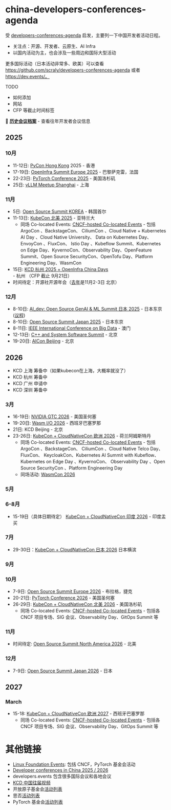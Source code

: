 # china-developers-conferences-agenda
受 [developers-conferences-agenda](https://github.com/scraly/developers-conferences-agenda) 启发，主要列一下中国开发者活动日程。
- 关注点：开源、开发者、云原生、AI Infra
- 以国内活动为主，也会涉及一些周边和国际大型活动

更多国际活动（日本活动非常多、欧美）可以查看 https://github.com/scraly/developers-conferences-agenda 或者 https://dev.events/。

TODO
- 如何添加
- 网站
- CFP 等截止时间标签

📁 **[历史会议档案](./archived/README.md)** - 查看往年开发者会议信息


## 2025

### 10月

* 11-12日: [PyCon Hong Kong](https://pycon.hk/) 2025 - 香港
* 17-19日: [OpenInfra Summit Europe 2025](https://openinfra.dev/summit/) - 巴黎萨克雷，法国
* 22-23日: [PyTorch Conference 2025](https://events.linuxfoundation.org/pytorch-conference-2025/) - 美国洛杉矶
* 25日: [vLLM Meetup Shanghai](https://mp.weixin.qq.com/s/__xb4OyOsImz-9eAVrdlcg) - 上海

### 11月

* 5日: [Open Source Summit KOREA](https://dev.events/conferences/open-source-summit-korea-mblrmtqm) - 韩国首尔
* 11-13日: [KubeCon 北美 2025](https://kccncna2025.sched.com/) - 亚特兰大
  * 同场 Co-located Events: [CNCF-hosted Co-located Events](https://events.linuxfoundation.org/kubecon-cloudnativecon-north-america/co-located-events/cncf-hosted-co-located-events-overview/) - 包括 ArgoCon 、BackstageCon、 CiliumCon 、Cloud Native + Kubernetes AI Day 、Cloud Native University、 Data on Kubernetes Day、 EnvoyCon 、FluxCon、 Istio Day 、Kubeflow Summit、Kubernetes on Edge Day、KyvernoCon、Observability Day、OpenFeature Summit、Open Source SecurityCon、OpenTofu Day、Platform Engineering Day、WasmCon
* 15日: [KCD 杭州 2025 + OpenInfra China Days](https://sessionize.com/kcd-hangzhou-and-oicd-2025/) - 杭州 （CFP 截止 9月21日）
* 时间待定：开源社开源年会（[去年](https://kaiyuanshe.cn/activity/COSCon-2024)是11月2-3日 北京）

### 12月

* 8-10日: [AI_dev: Open Source GenAI & ML Summit 日本 2025](https://events.linuxfoundation.org/ai-dev-japan-2025/)  - 日本东京 ([议程](https://ossjapan2025.sched.com/list/simple?iframe=no))
* 8-10日: [Open Source Summit Japan 2025](https://events.linuxfoundation.org/open-source-summit-japan-2025/) - 日本东京
* 8-11日: [IEEE International Conference on Big Data](https://dev.events/conferences/ieee-international-conference-on-big-data-3ys9dfyg) - 澳门
* 12-13日: [C++ and System Software Summit](https://dev.events/conferences/c-and-system-software-summit-inoahwoe) - 北京
* 19-20日: [AICon Beijing](https://aicon.infoq.cn/202512/beijing) - 北京

## 2026

 - KCD 上海 筹备中（如果kubecon在上海，大概率就没了）
 - KCD 杭州 筹备中
 - KCD 广州 申请中
 - KCD 深圳 筹备中

### 3月

* 16-19日: [NVIDIA GTC 2026](https://www.nvidia.com/gtc/) - 美国圣何塞
* 19-20日: [Wasm I/O 2026](https://wasm.io/) - 西班牙巴塞罗那
* 21日: KCD Beijing - 北京
* 23-26日: [KubeCon + CloudNativeCon 欧洲 2026](https://events.linuxfoundation.org/kubecon-cloudnativecon-europe-2026/) - 荷兰阿姆斯特丹
  * 同场 Co-located Events: [CNCF-hosted Co-located Events](https://events.linuxfoundation.org/kubecon-cloudnativecon-europe/co-located-events/cncf-hosted-co-located-events-overview/) - 包括ArgoCon 、BackstageCon、 CiliumCon 、Cloud Native Telco Day、 FluxCon、 KeycloakCon、Kubernetes AI Summit with Kubeflow、 Kubernetes on Edge Day 、KyvernoCon、 Observability Day 、Open Source SecurityCon 、Platform Engineering Day
  * 同场活动: [WasmCon 2026](https://events.linuxfoundation.org/kubecon-cloudnativecon-europe/co-located-events/wasmcon/)

### 5月

### 6-8月

* 15-19日（具体日期待定） [KubeCon + CloudNativeCon 印度 2026](https://events.linuxfoundation.org/kubecon-cloudnativecon-india-2026/) - 印度孟买

### 7月

* 29-30日：[KubeCon + CloudNativeCon 日本 2026](https://events.linuxfoundation.org/kubecon-cloudnativecon-japan-2026/) 日本横滨

### 9月

### 10月

* 7-9日: [Open Source Summit Europe 2026](https://events.linuxfoundation.org/open-source-summit-europe-2026/) - 布拉格，捷克
* 20-21日: [PyTorch Conference 2026](https://events.linuxfoundation.org/pytorch-conference-2026/) - 美国圣何塞
* 26-29日: [KubeCon + CloudNativeCon 北美 2026](https://events.linuxfoundation.org/kubecon-cloudnativecon-north-america-2026/) - 美国洛杉矶
  * 同场 Co-located Events: [CNCF-hosted Co-located Events](https://events.linuxfoundation.org/kubecon-cloudnativecon-north-america-2026/co-located-events/) - 包括各 CNCF 项目专场、SIG 会议、Observability Day、GitOps Summit 等

### 11月

* 时间待定: [Open Source Summit North America 2026](https://events.linuxfoundation.org/open-source-summit-north-america/) - 北美

### 12月

* 7-9日: [Open Source Summit Japan 2026](https://events.linuxfoundation.org/open-source-summit-japan-2026/) - 日本

## 2027

### March

* 15-18: [KubeCon + CloudNativeCon 欧洲 2027](https://events.linuxfoundation.org/kubecon-cloudnativecon-europe-2027/) - 西班牙巴塞罗那
  * 同场 Co-located Events: [CNCF-hosted Co-located Events](https://events.linuxfoundation.org/kubecon-cloudnativecon-europe-2027/co-located-events/) - 包括各 CNCF 项目专场、SIG 会议、Observability Day、GitOps Summit 等


# 其他链接

- [Linux Foundation Events](https://events.linuxfoundation.org/): 包括 CNCF，PyTorch 基金会活动
- [Developer conferences in China 2025 / 2026](https://dev.events/AS/CN)
- developers.events 包含很多国际会议和各地会议
- [KCD 中国往届视频](https://space.bilibili.com/1274679632/lists?sid=2842495)
- 开放原子基金会[活动列表](https://www.openatom.org/events)
- 思否[活动列表](https://segmentfault.com/events)
- PyTorch 基金会[活动列表](https://pytorch.org/events/)

